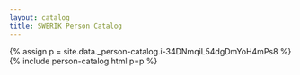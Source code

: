 ```yaml
---
layout: catalog
title: SWERIK Person Catalog
---
```

{% assign p = site.data._person-catalog.i-34DNmqiL54dgDmYoH4mPs8 %}
{% include person-catalog.html p=p %}

